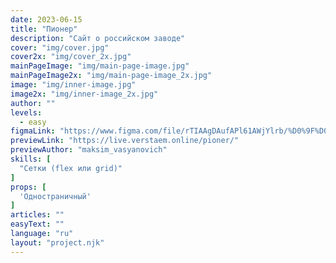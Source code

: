 ```yaml
---
date: 2023-06-15
title: "Пионер"
description: "Сайт о российском заводе"
cover: "img/cover.jpg"
cover2x: "img/cover_2x.jpg"
mainPageImage: "img/main-page-image.jpg"
mainPageImage2x: "img/main-page-image_2x.jpg"
image: "img/inner-image.jpg"
image2x: "img/inner-image_2x.jpg"
author: ""
levels:
  - easy
figmaLink: "https://www.figma.com/file/rTIAAgDAufAPl61AWjYlrb/%D0%9F%D0%B8%D0%BE%D0%BD%D0%B5%D1%80?type=design&node-id=0%3A1&t=b3RT1bbZuVZzaOfN-1"
previewLink: "https://live.verstaem.online/pioner/"
previewAuthor: "maksim_vasyanovich"
skills: [
  "Сетки (flex или grid)"
]
props: [
  'Одностраничный'
]
articles: ""
easyText: ""
language: "ru"
layout: "project.njk"
---
```

